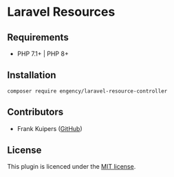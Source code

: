 # Laravel Resources

## Requirements

- PHP 7.1+ | PHP 8+

## Installation


```shell script
composer require engency/laravel-resource-controller
```

## Contributors

- Frank Kuipers ([GitHub](https://github.com/frankkuipers))

## License

This plugin is licenced under the [MIT license](https://opensource.org/licenses/MIT).
